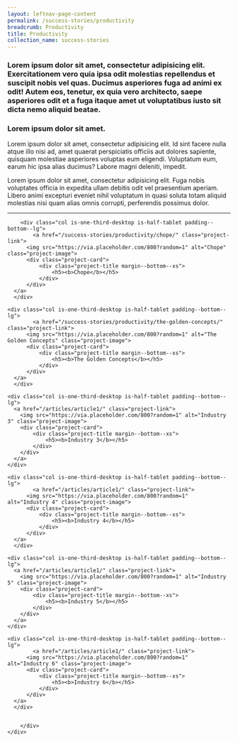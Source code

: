 ```yaml
---
layout: leftnav-page-content
permalink: /success-stories/productivity
breadcrumb: Productivity
title: Productivity
collection_name: success-stories
---
```


### Lorem ipsum dolor sit amet, consectetur adipisicing elit. Exercitationem vero quia ipsa odit molestias repellendus et suscipit nobis vel quas. Ducimus asperiores fuga ad animi ex odit! Autem eos, tenetur, ex quia vero architecto, saepe asperiores odit et a fuga itaque amet ut voluptatibus iusto sit dicta nemo aliquid beatae.

### **Lorem ipsum dolor sit amet.**

Lorem ipsum dolor sit amet, consectetur adipisicing elit. Id sint facere nulla atque illo nisi ad, amet quaerat perspiciatis officiis aut dolores sapiente, quisquam molestiae asperiores voluptas eum eligendi. Voluptatum eum, earum hic ipsa alias ducimus? Labore magni deleniti, impedit.

Lorem ipsum dolor sit amet, consectetur adipisicing elit. Fuga nobis voluptates officia in expedita ullam debitis odit vel praesentium aperiam. Libero animi excepturi eveniet nihil voluptatum in quasi soluta totam aliquid molestias nisi quam alias omnis corrupti, perferendis possimus dolor.

---

<div>
	<div class="row is-multiline">

		<div class="col is-one-third-desktop is-half-tablet padding--bottom--lg">
			<a href="/success-stories/productivity/chope/" class="project-link">
	      <img src="https://via.placeholder.com/800?random=1" alt="Chope" class="project-image">
	      <div class="project-card">
	          <div class="project-title margin--bottom--xs">
	              <h5><b>Chope</b></h5>
	          </div>
	      </div>
      </a>
	  </div>

    <div class="col is-one-third-desktop is-half-tablet padding--bottom--lg">
			<a href="/success-stories/productivity/the-golden-concepts/" class="project-link">
	      <img src="https://via.placeholder.com/800?random=1" alt="The Golden Concepts" class="project-image">
	      <div class="project-card">
	          <div class="project-title margin--bottom--xs">
	              <h5><b>The Golden Concepts</b></h5>
	          </div>
	      </div>
      </a>
	  </div>

    <div class="col is-one-third-desktop is-half-tablet padding--bottom--lg">
      <a href="/articles/article1/" class="project-link">
        <img src="https://via.placeholder.com/800?random=1" alt="Industry 3" class="project-image">
        <div class="project-card">
            <div class="project-title margin--bottom--xs">
                <h5><b>Industry 3</b></h5>
            </div>
        </div>
      </a>
    </div>

    <div class="col is-one-third-desktop is-half-tablet padding--bottom--lg">
			<a href="/articles/article1/" class="project-link">
	      <img src="https://via.placeholder.com/800?random=1" alt="Industry 4" class="project-image">
	      <div class="project-card">
	          <div class="project-title margin--bottom--xs">
	              <h5><b>Industry 4</b></h5>
	          </div>
	      </div>
      </a>
	  </div>

    <div class="col is-one-third-desktop is-half-tablet padding--bottom--lg">
      <a href="/articles/article1/" class="project-link">
        <img src="https://via.placeholder.com/800?random=1" alt="Industry 5" class="project-image">
        <div class="project-card">
            <div class="project-title margin--bottom--xs">
                <h5><b>Industry 5</b></h5>
            </div>
        </div>
      </a>
    </div>

    <div class="col is-one-third-desktop is-half-tablet padding--bottom--lg">
			<a href="/articles/article1/" class="project-link">
	      <img src="https://via.placeholder.com/800?random=1" alt="Industry 6" class="project-image">
	      <div class="project-card">
	          <div class="project-title margin--bottom--xs">
	              <h5><b>Industry 6</b></h5>
	          </div>
	      </div>
      </a>
	  </div>


		</div>
    </div>
